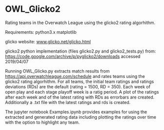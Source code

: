 # OWL_Glicko2
Rating teams in the Overwatch League using the glicko2 rating algorhithm.

Requirements:
python3.x
matplotlib

glicko website: www.glicko.net/glicko.html

glicko2 python implementation (files glicko2.py and glicko2_tests.py) from: https://code.google.com/archive/p/pyglicko2/downloads accessed 2019/04/07

Running OWL_Glicko.py extracts match results from  https://api.overwatchleague.com/schedule and rates teams using the glicko2 rating algorhithm.
For all teams, the initial team ratings and ratings deviations (RDs) are the default (rating = 1500, RD = 350).
Each week of open play and each stage playoff week is a ratig period.
A plot of the ratings after each week and of the latest rating with RDs as errorbars are created.
Additionally a .txt file with the latest ratings and rds is created.

The jupyter notebook Examples.ipynb provides examples for using the extracted and generated rating data including plotting the ratings over time with the option to highlight any team.
